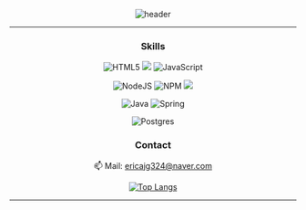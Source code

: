 <div align = "center">

![header](https://capsule-render.vercel.app/api?type=waving&color=34C5FC&height=250&section=header&text=Moonseong%20Jang&fontSize=60&animation=fadeIn&fontAlignY=38&desc=%20&descAlignY=62&descAlign=62)
 
------------------------
 
 ### Skills 

![HTML5](https://img.shields.io/badge/html5-%23E34F26.svg?style=for-the-badge&logo=html5&logoColor=white)
<img src="https://img.shields.io/badge/css-1572B6?style=for-the-badge&logo=css3&logoColor=white">
![JavaScript](https://img.shields.io/badge/javascript-%23323330.svg?style=for-the-badge&logo=javascript&logoColor=%23F7DF1E)


![NodeJS](https://img.shields.io/badge/node.js-6DA55F?style=for-the-badge&logo=node.js&logoColor=white) 
![NPM](https://img.shields.io/badge/NPM-%23000000.svg?style=for-the-badge&logo=npm&logoColor=white)
<img src="https://img.shields.io/badge/express-000000?style=for-the-badge&logo=express&logoColor=white">

![Java](https://img.shields.io/badge/java-%23ED8B00.svg?style=for-the-badge&logo=java&logoColor=white)
![Spring](https://img.shields.io/badge/spring-%236DB33F.svg?style=for-the-badge&logo=spring&logoColor=white)

<!-- ![Flutter](https://img.shields.io/badge/Flutter-%2302569B.svg?style=for-the-badge&logo=Flutter&logoColor=white) -->

![Postgres](https://img.shields.io/badge/postgres-%23316192.svg?style=for-the-badge&logo=postgresql&logoColor=white)
<!--
![Python](https://img.shields.io/badge/python-3670A0?style=for-the-badge&logo=python&logoColor=ffdd54)
![R](https://img.shields.io/badge/r-%23276DC3.svg?style=for-the-badge&logo=r&logoColor=white)

![Notion](https://img.shields.io/badge/Notion-%23000000.svg?style=for-the-badge&logo=notion&logoColor=white)
-->



### Contact

📫 Mail: ericajg324@naver.com

 
 
 [![Top Langs](https://github-readme-stats.vercel.app/api/top-langs/?username=moonsng)](https://github.com/anuraghazra/github-readme-stats)
 
 --------------
 <!--
 [![Top Langs](https://github-readme-stats.vercel.app/api/top-langs/?username=moonsng&layout=compact)](https://github.com/anuraghazra/github-readme-stats)
 
 ----------------------
 
 [![Anurag's GitHub stats](https://github-readme-stats.vercel.app/api?username=moonsng)](https://github.com/anuraghazra/github-readme-stats)
 
 -->
  </div>



<!--
**moonsng/moonsng** is a ✨ _special_ ✨ repository because its `README.md` (this file) appears on your GitHub profile.

Here are some ideas to get you started:

- 🔭 I’m currently working on ...
- 🌱 I’m currently learning ...
- 👯 I’m looking to collaborate on ...
- 🤔 I’m looking for help with ...
- 💬 Ask me about ...
- 📫 How to reach me: ...
- 😄 Pronouns: ...
- ⚡ Fun fact: ...
-->
